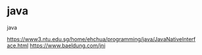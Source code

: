 # java
java


https://www3.ntu.edu.sg/home/ehchua/programming/java/JavaNativeInterface.html
https://www.baeldung.com/jni
